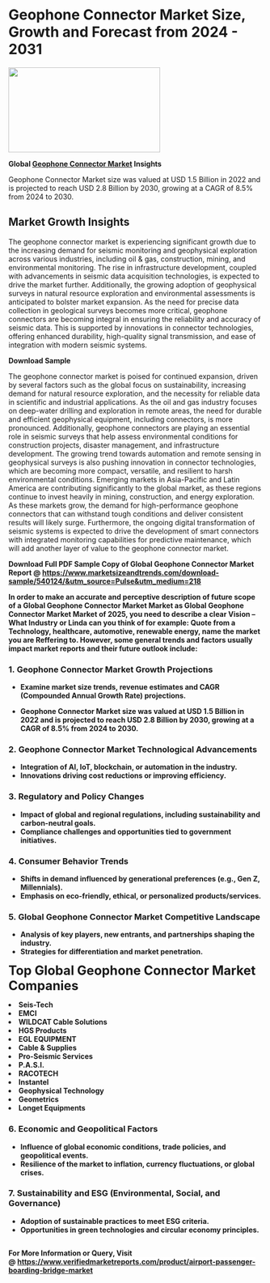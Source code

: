 <H1>Geophone Connector Market Size, Growth and Forecast from 2024 - 2031</H1><img class="aligncenter size-medium wp-image-584254" src="https://thirdeyenews.in/wp-content/uploads/2024/09/Global-Market-Research-300x168.jpeg" alt="" width="300" height="168" /><p><strong>Global&nbsp;<a href="https://www.marketsizeandtrends.com/download-sample/540124/&amp;utm_source=Pulse&amp;utm_medium=218">Geophone Connector Market</a> Insights</strong></p><p>Geophone Connector Market size was valued at USD 1.5 Billion in 2022 and is projected to reach USD 2.8 Billion by 2030, growing at a CAGR of 8.5% from 2024 to 2030.</p><p><h2>Market Growth Insights</h2> <p>The geophone connector market is experiencing significant growth due to the increasing demand for seismic monitoring and geophysical exploration across various industries, including oil & gas, construction, mining, and environmental monitoring. The rise in infrastructure development, coupled with advancements in seismic data acquisition technologies, is expected to drive the market further. Additionally, the growing adoption of geophysical surveys in natural resource exploration and environmental assessments is anticipated to bolster market expansion. As the need for precise data collection in geological surveys becomes more critical, geophone connectors are becoming integral in ensuring the reliability and accuracy of seismic data. This is supported by innovations in connector technologies, offering enhanced durability, high-quality signal transmission, and ease of integration with modern seismic systems.</p> <p><strong>Download Sample</strong></p> <p>The geophone connector market is poised for continued expansion, driven by several factors such as the global focus on sustainability, increasing demand for natural resource exploration, and the necessity for reliable data in scientific and industrial applications. As the oil and gas industry focuses on deep-water drilling and exploration in remote areas, the need for durable and efficient geophysical equipment, including connectors, is more pronounced. Additionally, geophone connectors are playing an essential role in seismic surveys that help assess environmental conditions for construction projects, disaster management, and infrastructure development. The growing trend towards automation and remote sensing in geophysical surveys is also pushing innovation in connector technologies, which are becoming more compact, versatile, and resilient to harsh environmental conditions. Emerging markets in Asia-Pacific and Latin America are contributing significantly to the global market, as these regions continue to invest heavily in mining, construction, and energy exploration. As these markets grow, the demand for high-performance geophone connectors that can withstand tough conditions and deliver consistent results will likely surge. Furthermore, the ongoing digital transformation of seismic systems is expected to drive the development of smart connectors with integrated monitoring capabilities for predictive maintenance, which will add another layer of value to the geophone connector market.</p> <p><strong></p><p><span class=""><strong>Download Full PDF Sample Copy of Global Geophone Connector Market Report</strong> @ <a href="https://www.marketsizeandtrends.com/download-sample/540124/&amp;utm_source=Pulse&amp;utm_medium=218" target="_blank">https://www.marketsizeandtrends.com/download-sample/540124/&amp;utm_source=Pulse&amp;utm_medium=218</a></span></p><p>In order to make an accurate and perceptive description of future scope of a Global&nbsp;Geophone Connector Market Market as Global&nbsp;Geophone Connector Market Market of 2025, you need to describe a clear Vision &ndash; What Industry or Linda can you think of for example: Quote from a Technology, healthcare, automotive, renewable energy, name the market you are Reffering to. However, some general trends and factors usually impact market reports and their future outlook include:</p><h3>1.&nbsp;<strong>Geophone Connector Market Growth Projections</strong></h3><ul><li>Examine market size trends, revenue estimates and CAGR (Compounded Annual Growth Rate) projections.</li><li><p>Geophone Connector Market size was valued at USD 1.5 Billion in 2022 and is projected to reach USD 2.8 Billion by 2030, growing at a CAGR of 8.5% from 2024 to 2030.</p></li></ul><h3>2.&nbsp;<strong>Geophone Connector Market Technological Advancements</strong></h3><ul><li>Integration of AI, IoT, blockchain, or automation in the industry.</li><li>Innovations driving cost reductions or improving efficiency.</li></ul><h3>3.&nbsp;<strong>Regulatory and Policy Changes</strong></h3><ul><li>Impact of global and regional regulations, including sustainability and carbon-neutral goals.</li><li>Compliance challenges and opportunities tied to government initiatives.</li></ul><h3>4.&nbsp;<strong>Consumer Behavior Trends</strong></h3><ul><li>Shifts in demand influenced by generational preferences (e.g., Gen Z, Millennials).</li><li>Emphasis on eco-friendly, ethical, or personalized products/services.</li></ul><h3>5.&nbsp;<strong>Global Geophone Connector Market Competitive Landscape</strong></h3><ul><li>Analysis of key players, new entrants, and partnerships shaping the industry.</li><li>Strategies for differentiation and market penetration.</li></ul><p data-pm-slice="1 1 []"><span style="color: inherit; font-family: inherit; font-size: 25px;">Top Global Geophone Connector Market Companies</span></p><div class="" data-test-id=""><p><li>Seis-Tech</li><li> EMCI</li><li> WILDCAT Cable Solutions</li><li> HGS Products</li><li> EGL EQUIPMENT</li><li> Cable & Supplies</li><li> Pro-Seismic Services</li><li> P.A.S.I.</li><li> RACOTECH</li><li> Instantel</li><li> Geophysical Technology</li><li> Geometrics</li><li> Longet Equipments</li></p></div><h3>6.&nbsp;<strong>Economic and Geopolitical Factors</strong></h3><ul><li>Influence of global economic conditions, trade policies, and geopolitical events.</li><li>Resilience of the market to inflation, currency fluctuations, or global crises.</li></ul><h3>7.&nbsp;<strong>Sustainability and ESG (Environmental, Social, and Governance)</strong></h3><ul><li>Adoption of sustainable practices to meet ESG criteria.</li><li>Opportunities in green technologies and circular economy principles.</li></ul><h2><strong style="font-size: 14px;">For More Information or Query, Visit @&nbsp;</strong><a style="background-color: #ffffff; font-size: 14px;" href="https://www.marketsizeandtrends.com/report/geophone-connector-market/" target="_blank">https://www.verifiedmarketreports.com/product/airport-passenger-boarding-bridge-market</a></h2>
